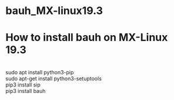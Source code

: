 # bauh_MX-linux19.3
<h1>How to install bauh on MX-Linux 19.3</h1>
<br>
sudo apt install python3-pip <br>
sudo apt-get install python3-setuptools <br>
pip3 install sip <br>
pip3 install bauh <br>
